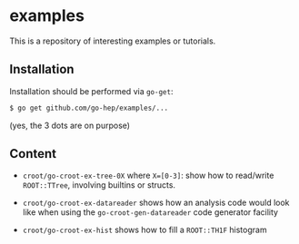 examples
========

This is a repository of interesting examples or tutorials.

## Installation

Installation should be performed via `go-get`:

```sh
$ go get github.com/go-hep/examples/...
```

(yes, the 3 dots are on purpose)

## Content

- `croot/go-croot-ex-tree-0X` where `X=[0-3]`: show how to read/write
  `ROOT::TTree`, involving builtins or structs.
  
- `croot/go-croot-ex-datareader` shows how an analysis code would look
  like when using the `go-croot-gen-datareader` code generator
  facility
  
- `croot/go-croot-ex-hist` shows how to fill a `ROOT::TH1F` histogram

